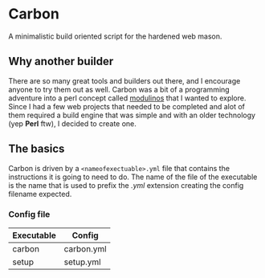 # Carbon
A minimalistic build oriented script for the hardened web mason. 

## Why another builder
There are so many great tools and builders out there, and I encourage anyone to try them out as well. Carbon was a bit of a programming adventure into a perl concept called [modulinos](https://www.masteringperl.org/category/chapters/modulinos/) that I wanted to explore. Since I had a few web projects that needed to be completed and alot of them required a build engine that was simple and with an older technology (yep **Perl** ftw), I decided to create one.

## The basics
Carbon is driven by a ```<nameofexectuable>.yml``` file that contains the instructions it is going to need to do. The name of the file of the executable is the name that is used to prefix the *.yml* extension creating the config filename expected.
### Config file
| Executable | Config  |
|---|---|
| carbon  | carbon.yml  |
| setup | setup.yml  |



